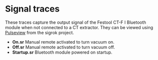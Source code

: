 # Signal traces

These traces capture the output signal of the Festool CT-F I Bluetooth module when not connected to a CT extractor.  They can be viewed using [Pulseview](https://sigrok.org/wiki/PulseView) from the sigrok project.

- **On.sr** Manual remote activated to turn vacuum on.
- **Off.sr** Manual remote activated to turn vacuum off.
- **Startup.sr** Bluetooth module powered on startup.